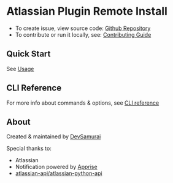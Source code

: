 # Atlassian Plugin Remote Install

* To create issue, view source code: [Github Repository](https://github.com/itdevsamurai/atlassian-plugin-remote-install)
* To contribute or run it locally, see: [Contributing Guide](https://github.com/itdevsamurai/atlassian-plugin-remote-install/blob/main/CONTRIBUTING.MD)

## Quick Start

See [Usage](https://github.com/itdevsamurai/atlassian-plugin-remote-install#usage)

## CLI Reference

For more info about commands & options, see [CLI reference](cli.md)

## About

Created & maintained by [DevSamurai](https://www.devsamurai.com)

Special thanks to:

* Atlassian
* Notification powered by [Apprise](https://github.com/caronc/apprise-api)
* [atlassian-api/atlassian-python-api](https://github.com/atlassian-api/atlassian-python-api)
